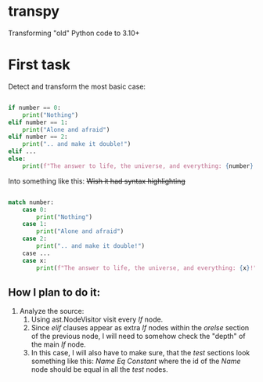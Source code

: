 # transpy
Transforming "old" Python code to 3.10+

# First task
Detect and transform the most basic case:
```python

if number == 0:
    print("Nothing")
elif number == 1:
    print("Alone and afraid")
elif number == 2:
    print(".. and make it double!")
elif ...
else:
    print(f"The answer to life, the universe, and everything: {number}!")

```  
Into something like this: ~~Wish it had syntax highlighting~~

```python

match number:
    case 0:
        print("Nothing")
    case 1:
        print("Alone and afraid")
    case 2:
        print(".. and make it double!")
    case ...
    case x:
        print(f"The answer to life, the universe, and everything: {x}!")

```  
## How I plan to do it:
1. Analyze the source:
    1. Using ast.NodeVisitor visit every *If* node. 
    2. Since *elif* clauses appear as extra *If* nodes within the *orelse* section of the previous node, I will need to somehow check the "depth" of the main *If* node. 
    3. In this case, I will also have to make sure, that the *test* sections look something like this: *Name* *Eq* *Constant* where the id of the *Name* node should be equal in all the *test* nodes.
